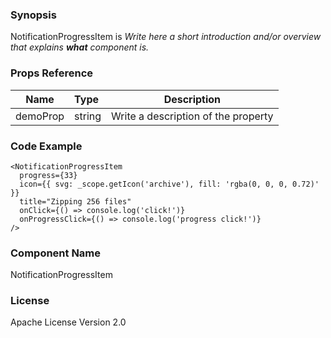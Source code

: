 ### Synopsis

NotificationProgressItem is 
*Write here a short introduction and/or overview that explains **what** component is.*

### Props Reference

| Name                           | Type                    | Description                                                 |
| ------------------------------ | :---------------------- | ----------------------------------------------------------- |
| demoProp                       | string                  | Write a description of the property                         |

### Code Example

```
<NotificationProgressItem
  progress={33}
  icon={{ svg: _scope.getIcon('archive'), fill: 'rgba(0, 0, 0, 0.72)' }}
  title="Zipping 256 files"
  onClick={() => console.log('click!')}
  onProgressClick={() => console.log('progress click!')}
/>
```

### Component Name

NotificationProgressItem

### License

Apache License Version 2.0

